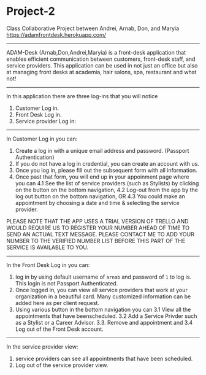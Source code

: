# Project-2
Class Collaborative Project between Andrei, Arnab, Don, and Maryia
https://adamfrontdesk.herokuapp.com/

--------------------------------------------------------------------------------------- 

ADAM-Desk (Arnab,Don,Andrei,Maryia) is a front-desk application that enables efficient communication between customers, front-desk staff, and service providers. This application can be used in not just an office but also at managing front desks at academia, hair salons, spa, restaurant and what not!

--------------------------------------------------------------------------------------- 

In this application there are three log-ins that you will notice
  1. Customer Log in.
  2. Front Desk Log in.
  3. Service provider Log in:
  
---------------------------------------------------------------------------------------  
  
In Customer Log in you can:
  1. Create a log in with a unique email address and password. (Passport Authentication)
  2. If you do not have a log in credential, you can create an account with us.
  3. Once you log in, please fill out the subsequent form with all information.
  4. Once past that form, you will end up in your appoinment page where you can
          4.1 See the list of service providers (such as Stylists) by clicking on the button on the bottom navigation,
          4.2 Log-out from the app by the log out button on the bottom navigation, OR
          4.3 You could make an appointment by choosing a date and time & selecting the service provider.
     
PLEASE NOTE THAT THE APP USES A TRIAL VERSION OF TRELLO AND WOULD REQUIRE US TO REGISTER YOUR NUMBER AHEAD OF TIME TO SEND AN ACTUAL TEXT MESSAGE. PLEASE CONTACT ME TO ADD YOUR NUMBER TO THE VERIFIED NUMBER LIST BEFORE THIS PART OF THE SERVICE IS AVAILABLE TO YOU.
      
---------------------------------------------------------------------------------------       
  
  In the Front Desk Log in you can:
  1. log in by using default username of `arnab` and password of `1` to log is. This login is not Passport Authenticated.
  2. Once logged in, you can view all service providers that work at your organization in a beautiful card. Many customized information can be added here as per client request.
  3. Using various button in the bottom navigation you can
      3.1 View all the appointments that have beenscheduled.
      3.2 Add a Service Privder such as a Stylist or a Career Advisor.
      3.3. Remove and appointment and
      3.4 Log out of the Front Desk account.
      

---------------------------------------------------------------------------------------  
      
In the service provider view:
  1. service providers can see all appointments that have been scheduled.
  2. Log out of the service provider view. 
      
      
          
